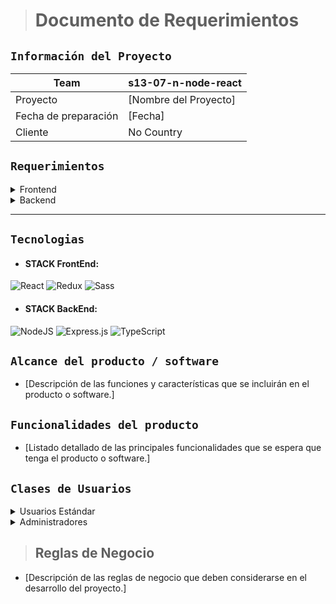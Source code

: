 > # Documento de Requerimientos

## `Información del Proyecto`

| Team | s13-07-n-node-react |
| --- | --- |
| Proyecto | [Nombre del Proyecto] |
| Fecha de preparación | [Fecha] |
| Cliente | No Country |

## `Requerimientos`

<details>
<summary>Frontend</summary>

-  Requerimiento 1
-  Requerimiento 2
-  ...

</details>

<details>
<summary>Backend</summary>

- Requerimiento 1
- Requerimiento 2
- ...

</details>

---
## `Tecnologias`

* #### STACK FrontEnd:
![React](https://img.shields.io/badge/React-149eca?style=for-the-badge&logo=react&logoColor=fff) ![Redux](https://img.shields.io/badge/Redux-593D88?style=for-the-badge&logo=redux&logoColor=white) ![Sass](https://img.shields.io/badge/Sass-CC6699?style=for-the-badge&logo=sass&logoColor=white) 

* #### STACK BackEnd:
![NodeJS](https://img.shields.io/badge/Node.js-6DA55F?style=for-the-badge&logo=Node.js&logoColor=white) ![Express.js](https://img.shields.io/badge/Express.js-%23404d59.svg?style=for-the-badge&logo=Express&logoColor=%2361DAFB) ![TypeScript](https://img.shields.io/badge/TypeScript-blue.svg?style=for-the-badge&logo=TypeScript&logoColor=white)

## `Alcance del producto / software`

- [Descripción de las funciones y características que se incluirán en el producto o software.]

## `Funcionalidades del producto`

- [Listado detallado de las principales funcionalidades que se espera que tenga el producto o software.]

## `Clases de Usuarios`

<details>
<summary>Usuarios Estándar</summary>

- [Características y necesidades específicas]

    - Registro y acceso a la plataforma.
    - Navegación por las funciones básicas.
    - Interacción con contenido principal.

</details>

<details>

<summary>Administradores</summary>

- [Funciones y privilegios especiales]

    - Gestión de usuarios (creación, edición, eliminación).
    - Acceso a paneles de administración.

</details>


> ## Reglas de Negocio

- [Descripción de las reglas de negocio que deben considerarse en el desarrollo del proyecto.]

